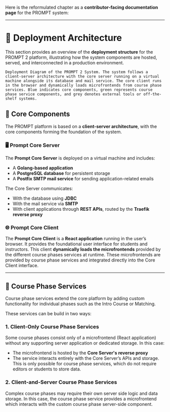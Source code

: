 Here is the reformulated chapter as a **contributor-facing documentation page** for the PROMPT system:

---

# 🚀 Deployment Architecture

This section provides an overview of the **deployment structure** for the PROMPT 2 platform, illustrating how the system components are hosted, served, and interconnected in a production environment.



```{figure} ./deployment.png
Deployment Diagram of the PROMPT 2 System. The system follows a client-server architecture with the core server running on a virtual machine alongside its database and mail service. The core client runs in the browser and dynamically loads microfrontends from course phase services. Blue indicates core components, green represents course phase service components, and grey denotes external tools or off-the-shelf systems.
```

## 🧱 Core Components

The PROMPT platform is based on a **client-server architecture**, with the core components forming the foundation of the system.

### 🖥️ Prompt Core Server

The **Prompt Core Server** is deployed on a virtual machine and includes:

* A **Golang-based application**
* A **PostgreSQL database** for persistent storage
* A **Postfix SMTP mail service** for sending application-related emails

The Core Server communicates:

* With the database using **JDBC**
* With the mail service via **SMTP**
* With client applications through **REST APIs**, routed by the **Traefik reverse proxy**

### 🌐 Prompt Core Client

The **Prompt Core Client** is a **React application** running in the user’s browser. It provides the foundational user interface for students and instructors. This client **dynamically loads the microfrontends** provided by the different course phases services at runtime. These microfrontends are provided by course phase services and integrated directly into the Core Client interface.

---

## 🧩 Course Phase Services

Course phase services extend the core platform by adding custom functionality for individual phases such as the Intro Course or Matching.

These services can be build in two ways:

### 1. **Client-Only Course Phase Services**

Some course phases consist only of a microfrontend (React application) without any supporting server application or dedicated storage. In this case:

* The microfrontend is hosted by the **Core Server's reverse proxy**
* The service interacts entirely with the Core Server’s APIs and storage. This is only possible for course phase services, which do not require editors or students to store data. 

### 2. **Client-and-Server Course Phase Services**

Complex course phases may require their own server side logic and data storage. 
In this case, the course phase service provides a microfrontend which interacts with the custom course phase server-side component. 
